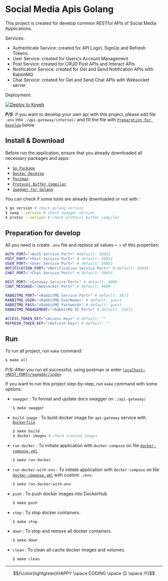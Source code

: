 # Social Media Apis Golang

This project is created for develop common RESTful APIs of Social Media Applications.

Services: 
* Authenticate Service: created for API Login, SignUp and Refresh Tokens.
* User Service: created for Users's Account Management
* Post Service: created for CRUD Post APIs and Interact APIs
* Notification Service: created for Get and Send Notification APIs with RabbitMQ
* Chat Service: created for Get and Send Chat APIs with Websocket server

Deployment:

[![Deploy to Koyeb](https://www.koyeb.com/static/images/deploy/button.svg)](https://app.koyeb.com/deploy?name=social-media-apis&type=git&repository=billzayy%2Fsocial-media-apis&branch=main&builder=dockerfile&dockerfile=Dockerfile.koyeb&privileged=true&instance_type=free&regions=was&instances_min=0&autoscaling_sleep_idle_delay=300&env%5BAPP_ENV%5D=production)

***P/S***: If you want to develop your own api with this project, please add file `.env` into `./api-gateway/internal/` and fill the file with [`Preparation for Develop`](#preparation-for-develop) below

## Install & Download 
Before run the application, ensure that you already downloaded all necessary packages and apps:
* [`Go Package`](https://go.dev/doc/install)
* [`Docker Desktop`](https://docs.docker.com/desktop/)
* [`Postman` ](https://www.postman.com/downloads/)
* [`Protocol Buffer Compiler`](https://protobuf.dev/installation/)
* [`Swagger for Golang`](https://goswagger.io/go-swagger/install/install-source/)

You can check if some tools are already downloaded or not with : 
```bash
$ go version # check golang version
$ swag --version # check swagger version 
$ protoc --version # check protocol buffer compiler
```

## Preparation for develop
All you need is create `.env` file and replace all values `< >` of this properties:
```bash
AUTH_PORT="<Auth Service Port>" #default: 50051
POST_PORT="<Post Service Port>" # default: 50052
USER_PORT="<User Service Port>" # default: 50053
NOTIFICATION_PORT="<Notification Service Port>" # default: 50054
CHAT_PORT="<Chat Service Port>" # default: 50055

REST_PORT="<Gateway Service Port>" # default: 8000
CHAT_MESSAGE="<Websocket Port>" # default: 9000

RABBITMQ_PORT="<RabbitMQ Service Port>" # default: 5672
RABBITMQ_USER="<RabbitMQ UserName>" # default: guest
RABBITMQ_PASS="<RabbitMQ Password>" # default: guest
RABBITMQ_MANAGEMENT="<RabbitMQ UI Port>" # default: 15672

ACCESS_TOKEN_KEY="<Access Key>" # default: ""
REFRESH_TOKEN_KEY="<Refresh Key>" # default: ""
```
## Run
To run all project, run `make` command:
```bash
$ make all
``` 
P/S: After you run all successful, using postman or enter [`localhost:<REST_PORT>/swagger/index`]()

If you want to run this project step-by-step, run `make` command with some options:
* `swagger` : To format and update docs swagger on `./api-gateway/`
    ```bash
    $ make swagger
    ```
* `build-image` : To build docker image for `api-gateway` service with [`Dockerfile`](./Dockerfile)
    ```bash
    $ make build
    $ docker images # check created images
    ```
* `run-docker` : To initiate application with `docker-compose` on file [`docker-compose.yml`](./docker-compose.yml). 
    ```bash
    $ make run-docker
    ```
* `run-docker-with-env` : To initiate application with `docker-compose` on file [`docker-compose.yml`](./docker-compose.yml) with custom `./env`.
    ```bash
    $ make run-docker-with-env
    ```
* `push` : To push docker images into DockerHub
    ```bash
    $ make push
* `stop` : To stop docker containers.
    ```bash
    $ make stop
* `down` : To stop and remove all docker containers.
    ```bash
    $ make down
* `clean` : To clean all cache docker images and volumes.
    ```bash
    $ make clean
    ```
---
$${\color{lightgreen}HAPPY \space CODING \space 😉 \space !!!}$$	
